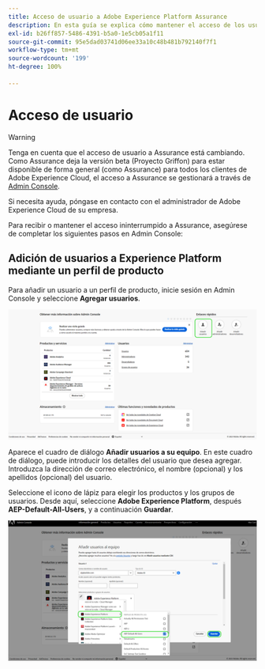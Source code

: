```yaml
---
title: Acceso de usuario a Adobe Experience Platform Assurance
description: En esta guía se explica cómo mantener el acceso de los usuarios a Adobe Experience Platform Assurance administrándolo a través de Admin Console.
exl-id: b26ff857-5486-4391-b5a0-1e5cb05a1f11
source-git-commit: 95e5dad03741d06ee33a10c48b481b792140f7f1
workflow-type: tm+mt
source-wordcount: '199'
ht-degree: 100%

---
```


# Acceso de usuario

>[!WARNING]
>
>Tenga en cuenta que el acceso de usuario a Assurance está cambiando. Como Assurance deja la versión beta (Proyecto Griffon) para estar disponible de forma general (como Assurance) para todos los clientes de Adobe Experience Cloud, el acceso a Assurance se gestionará a través de [Admin Console](https://helpx.adobe.com/es/enterprise/using/admin-console.html).
>
>Si necesita ayuda, póngase en contacto con el administrador de Adobe Experience Cloud de su empresa.

Para recibir o mantener el acceso ininterrumpido a Assurance, asegúrese de completar los siguientes pasos en Admin Console:

## Adición de usuarios a Experience Platform mediante un perfil de producto

Para añadir un usuario a un perfil de producto, inicie sesión en Admin Console y seleccione **Agregar usuarios**.

![Se resalta el botón Agregar usuarios.](./images/get-access/product-profile-add-users.png)

Aparece el cuadro de diálogo **Añadir usuarios a su equipo**. En este cuadro de diálogo, puede introducir los detalles del usuario que desea agregar. Introduzca la dirección de correo electrónico, el nombre (opcional) y los apellidos (opcional) del usuario.

Seleccione el icono de lápiz para elegir los productos y los grupos de usuarios. Desde aquí, seleccione **Adobe Experience Platform**, después **AEP-Default-All-Users**, y a continuación **Guardar**.

![Se muestra el cuadro de diálogo que muestra cómo añadir el perfil del producto.](./images/get-access/product-profile-add-profile.png)
